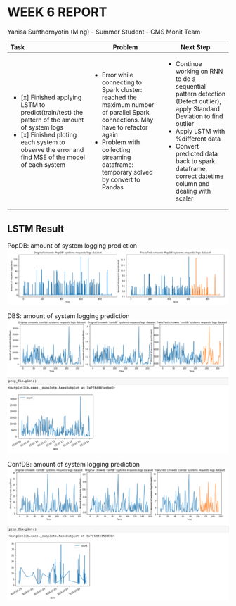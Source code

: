 WEEK 6 REPORT
==============
Yanisa Sunthornyotin (Ming) - Summer Student - CMS Monit Team

|        Task        |  Problem  | Next Step  | 
|:--------|------------| ------------|
| <ul><li>[x] Finished applying LSTM to predict(train/test) the pattern of the amount of system logs</li><li>[x] Finished ploting each system to observe the error and find MSE of the model of each system</li></ul>| <ul><li>Error while connecting to Spark cluster: reached the maximum number of parallel Spark connections. May have to refactor again</li><li>Problem with collecting streaming dataframe: temporary solved by convert to Pandas</li></ul> | <ul><li> Continue working on RNN to do a sequential pattern detection (Detect outlier), apply Standard Deviation to find outlier</li><li>Apply LSTM with %different data</li><li>Convert predicted data back to spark dataframe, correct datetime column and dealing with scaler</li><ul> |
 
 

LSTM Result
------------------
PopDB: amount of system logging prediction
![alt text](https://github.com/operationalintelligence/EmailAlertingSystem/blob/master/screenshots/LSTM_popdb.png)

DBS: amount of system logging prediction
![alt text](https://github.com/operationalintelligence/EmailAlertingSystem/blob/master/screenshots/LSTM_dbs.png)

ConfDB: amount of system logging prediction
![alt text](https://github.com/operationalintelligence/EmailAlertingSystem/blob/master/screenshots/LSTM_confdb.png)

